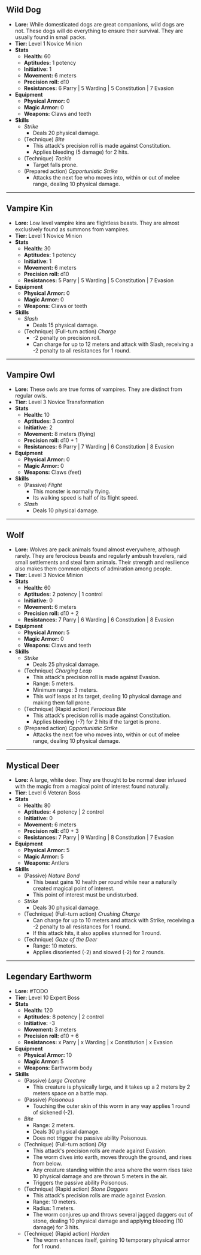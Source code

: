 ## Wild Dog
+ **Lore:** While domesticated dogs are great companions, wild dogs are not. These dogs will do everything to ensure their survival. They are usually found in small packs.
+ **Tier:** Level 1 Novice Minion
+ **Stats**
	+ **Health:** 60 
	+ **Aptitudes:** 1 potency
	+ **Initiative:** 1
	+ **Movement:** 6 meters
	+ **Precision roll:** d10
	+ **Resistances:** 6 Parry | 5 Warding | 5 Constitution | 7 Evasion
+ **Equipment**
	+ **Physical Armor:** 0
	+ **Magic Armor:** 0
	+ **Weapons:** Claws and teeth
+ **Skills**
	+ *Strike*
		+ Deals 20 physical damage.
	+ (Technique) *Bite*
		+ This attack's precision roll is made against Constitution.
		+ Applies bleeding (5 damage) for 2 hits.
	+ (Technique) *Tackle*
		+ Target falls prone.
	+ (Prepared action) *Opportunistic Strike*
		+ Attacks the next foe who moves into, within or out of melee range, dealing 10 physical damage.

---
## Vampire Kin
+ **Lore:** Low level vampire kins are flightless beasts. They are almost exclusively found as summons from vampires.
+ **Tier:** Level 1 Novice Minion
+ **Stats**
	+ **Health:** 30
	+ **Aptitudes:** 1 potency 
	+ **Initiative:** 1
	+ **Movement:** 6 meters
	+ **Precision roll:** d10
	+ **Resistances:** 5 Parry | 5 Warding | 5 Constitution | 7 Evasion
+ **Equipment**
	+ **Physical Armor:** 0
	+ **Magic Armor:** 0
	+ **Weapons:** Claws or teeth
+ **Skills**
	+ *Slash*
		+ Deals 15 physical damage.
	+ (Technique) (Full-turn action) *Charge*
		+ -2 penalty on precision roll.
		+ Can charge for up to 12 meters and attack with Slash, receiving a -2 penalty to all resistances for 1 round.

---
## Vampire Owl
+ **Lore:** These owls are true forms of vampires. They are distinct from regular owls.
+ **Tier:** Level 3 Novice Transformation
+ **Stats**
	+ **Health:** 10
	+ **Aptitudes:** 3 control
	+ **Initiative:** 2
	+ **Movement:** 8 meters (flying) 
	+ **Precision roll:** d10 + 1
	+ **Resistances:** 6 Parry | 7 Warding | 6 Constitution | 8 Evasion
+ **Equipment**
	+ **Physical Armor:** 0
	+ **Magic Armor:** 0
	+ **Weapons:** Claws (feet)
+ **Skills**
	+ (Passive) *Flight*
		+ This monster is normally flying.
		+ Its walking speed is half of its flight speed.
	+ *Slash*
		+ Deals 10 physical damage.

---
## Wolf
+ **Lore:** Wolves are pack animals found almost everywhere, although rarely. They are ferocious beasts and regularly ambush travelers, raid small settlements and steal farm animals. Their strength and resilience also makes them common objects of admiration among people.
+ **Tier:** Level 3 Novice Minion
+ **Stats** 
	+ **Health:** 60
	+ **Aptitudes:** 2 potency | 1 control
	+ **Initiative:** 0
	+ **Movement:** 6 meters 
	+ **Precision roll:** d10 + 2
	+ **Resistances:** 7 Parry | 6 Warding | 6 Constitution | 8 Evasion
+ **Equipment**
	+ **Physical Armor:** 5
	+ **Magic Armor:** 0
	+ **Weapons:** Claws and teeth
+ **Skills**
	+ *Strike*
		+ Deals 25 physical damage.
	+ (Technique) *Charging Leap*
		+ This attack's precision roll is made against Evasion.
		+ Range: 5 meters.
		+ Minimum range: 3 meters.
		+ This wolf leaps at its target, dealing 10 physical damage and making them fall prone.
	+ (Technique) (Rapid action) *Ferocious Bite*
		+ This attack's precision roll is made against Constitution.
		+ Applies bleeding (-7) for 2 hits if the target is prone.
	+ (Prepared action) *Opportunistic Strike*
		+ Attacks the next foe who moves into, within or out of melee range, dealing 10 physical damage.

---
## Mystical Deer
+ **Lore:** A large, white deer. They are thought to be normal deer infused with the magic from a magical point of interest found naturally.
+ **Tier:** Level 6 Veteran Boss
+ **Stats**
	+ **Health:** 80 
	+ **Aptitudes:** 4 potency | 2 control
	+ **Initiative:** 0
	+ **Movement:** 6 meters
	+ **Precision roll:** d10 + 3
	+ **Resistances:** 7 Parry | 9 Warding | 8 Constitution | 7 Evasion
+ **Equipment**
	+ **Physical Armor:** 5
	+ **Magic Armor:** 5
	+ **Weapons:** Antlers
+ **Skills**
	+ (Passive) *Nature Bond*
		+ This beast gains 10 health per round while near a naturally created magical point of interest.
		+ This point of interest must be undisturbed.
	+ *Strike*
		+ Deals 30 physical damage.
	+ (Technique) (Full-turn action) *Crushing Charge*
		+ Can charge for up to 10 meters and attack with Strike, receiving a -2 penalty to all resistances for 1 round. 
		+ If this attack hits, it also applies stunned for 1 round.
	+ (Technique) *Gaze of the Deer*
		+ Range: 10 meters.
		+ Applies disoriented (-2) and slowed (-2) for 2 rounds.

---
## Legendary Earthworm
+ **Lore:** #TODO 
+ **Tier:** Level 10 Expert Boss
+ **Stats**
	+ **Health:** 120
	+ **Aptitudes:** 8 potency | 2 control
	+ **Initiative:** -3
	+ **Movement:** 3 meters
	+ **Precision roll:** d10 + 6
	+ **Resistances:** x Parry | x Warding | x Constitution | x Evasion
+ **Equipment**
	+ **Physical Armor:** 10
	+ **Magic Armor:** 5
	+ **Weapons:** Earthworm body
+ **Skills**
	+ (Passive) *Large Creature*
		+ This creature is physically large, and it takes up a 2 meters by 2 meters space on a battle map. 
	+ (Passive) *Poisonous*
		+ Touching the outer skin of this worm in any way applies 1 round of sickened (-2). 
	+ *Bite*
		+ Range: 2 meters. 
		+ Deals 30 physical damage.
		+ Does not trigger the passive ability Poisonous.
	+ (Technique) (Full-turn action) *Dig*
		+ This attack's precision rolls are made against Evasion.
		+ The worm dives into earth, moves through the ground, and rises from below. 
		+ Any creature standing within the area where the worm rises take 10 physical damage and are thrown 5 meters in the air.
		+ Triggers the passive ability Poisonous.
	+ (Technique) (Rapid action) *Stone Daggers*
		+ This attack's precision rolls are made against Evasion.
		+ Range: 10 meters.
		+ Radius: 1 meters.
		+ The worm conjures up and throws several jagged daggers out of stone, dealing 10 physical damage and applying bleeding (10 damage) for 3 hits.
	+ (Technique) (Rapid action) *Harden*
		+ The worm enhances itself, gaining 10 temporary physical armor for 1 round.
